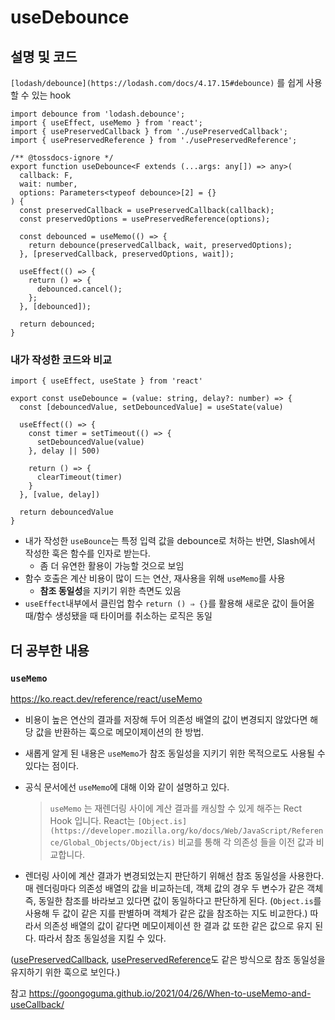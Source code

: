 # useDebounce

## 설명 및 코드

`[lodash/debounce](https://lodash.com/docs/4.17.15#debounce)` 를 쉽게 사용할 수 있는 hook

```tsx
import debounce from 'lodash.debounce';
import { useEffect, useMemo } from 'react';
import { usePreservedCallback } from './usePreservedCallback';
import { usePreservedReference } from './usePreservedReference';

/** @tossdocs-ignore */
export function useDebounce<F extends (...args: any[]) => any>(
  callback: F,
  wait: number,
  options: Parameters<typeof debounce>[2] = {}
) {
  const preservedCallback = usePreservedCallback(callback);
  const preservedOptions = usePreservedReference(options);

  const debounced = useMemo(() => {
    return debounce(preservedCallback, wait, preservedOptions);
  }, [preservedCallback, preservedOptions, wait]);

  useEffect(() => {
    return () => {
      debounced.cancel();
    };
  }, [debounced]);

  return debounced;
}
```

### 내가 작성한 코드와 비교

```tsx
import { useEffect, useState } from 'react'

export const useDebounce = (value: string, delay?: number) => {
  const [debouncedValue, setDebouncedValue] = useState(value)

  useEffect(() => {
    const timer = setTimeout(() => {
      setDebouncedValue(value)
    }, delay || 500)

    return () => {
      clearTimeout(timer)
    }
  }, [value, delay])

  return debouncedValue
}

```

- 내가 작성한 `useBounce`는 특정 입력 값을 debounce로 처하는 반면, Slash에서 작성한 훅은 함수를 인자로 받는다.
  - 좀 더 유연한 활용이 가능할 것으로 보임
- 함수 호출은 계산 비용이 많이 드는 연산, 재사용을 위해 `useMemo`를 사용
    - **참조 동일성**을 지키기 위한 측면도 있음
- `useEffect`내부에서 클린업 함수 `return () ⇒ {}`를 활용해 새로운 값이 들어올 때/함수 생성됐을 때 타이머를 취소하는 로직은 동일

## 더 공부한 내용

### `useMemo`

https://ko.react.dev/reference/react/useMemo

- 비용이 높은 연산의 결과를 저장해 두어 의존성 배열의 값이 변경되지 않았다면 해당 값을 반환하는 훅으로 메모이제이션의 한 방법.
- 새롭게 알게 된 내용은 `useMemo`가 참조 동일성을 지키기 위한 목적으로도 사용될 수 있다는 점이다.
- 공식 문서에선 `useMemo`에 대해 이와 같이 설명하고 있다.
    > `useMemo` 는 재렌더링 사이에 계산 결과를 캐싱할 수 있게 해주는 Rect Hook 입니다.
    > React는 `[Object.is](https://developer.mozilla.org/ko/docs/Web/JavaScript/Reference/Global_Objects/Object/is)` 비교를 통해 각 의존성 들을 이전 값과 비교합니다.


-  렌더링 사이에 계산 결과가 변경되었는지 판단하기 위해선 참조 동일성을 사용한다. 매 렌더링마다 의존성 배열의 값을 비교하는데, 객체 값의 경우 두 변수가 같은 객체 즉, 동일한 참조를 바라보고 있다면 값이 동일하다고 판단하게 된다. (`Object.is`를 사용해 두 값이 같은 지를 판별하며 객체가 같은 값을 참조하는 지도 비교한다.) 따라서 의존성 배열의 값이 같다면 메모이제이션 한 결과 값 또한 같은 값으로 유지 된다. 따라서 참조 동일성을 지킬 수 있다.

([usePreservedCallback](https://github.com/toss/slash/blob/main/packages/react/react/src/hooks/usePreservedCallback.ts), [usePreservedReference](https://github.com/toss/slash/blob/main/packages/react/react/src/hooks/usePreservedReference.ts)도 같은 방식으로 참조 동일성을 유지하기 위한 훅으로 보인다.)

참고 https://goongoguma.github.io/2021/04/26/When-to-useMemo-and-useCallback/